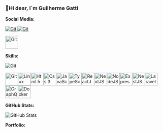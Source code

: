 ### 👋Hi dear, I`m Guilherme Gatti
<strong>Social Media:</strong>
<p align="left">
  <a href="https://www.linkedin.com/in/guidsgatti">
    <img src="https://img.shields.io/badge/LinkedIn-informational?style=flat&logo=linkedin&logoColor=white&color=6aa6f8" alt="Git"/>
    <img src="https://img.shields.io/badge/OS-Linux-informational?style=flat&logo=linux&logoColor=white&color=6aa6f8" alt="Git"/>
  </a>
</p>
<p align="left">
  <a href="https://www.linkedin.com/in/guidsgatti">
    <img src="https://www.vectorlogo.zone/logos/linkedin/linkedin-icon.svg" alt="Git" width="40" height="40"/>
  </a>
</p>

<strong>Skills:</strong>
<p align="left"><img src="https://img.shields.io/badge/OS-Linux-informational?style=flat&logo=linux&logoColor=white&color=6aa6f8" alt="Git"/></p>
<p align="left"><img src="https://www.vectorlogo.zone/logos/git-scm/git-scm-icon.svg" alt="Git" width="40" height="40"/><img src="https://www.vectorlogo.zone/logos/linux/linux-icon.svg" alt="Linux" width="40" height="40"/><img src="https://www.vectorlogo.zone/logos/w3_html5/w3_html5-icon.svg" alt="Html 5" width="40" height="40"/><img src="https://www.vectorlogo.zone/logos/w3_css/w3_css-icon.svg" alt="Css 3" width="40" height="40"/><img src="https://www.vectorlogo.zone/logos/javascript/javascript-icon.svg" alt="JavaScript" width="40" height="40"/><img src="https://www.vectorlogo.zone/logos/typescriptlang/typescriptlang-icon.svg" alt="TypeScript" width="40" height="40"/><img src="https://www.vectorlogo.zone/logos/reactjs/reactjs-icon.svg" alt="ReactJS" width="40" height="40"/><img src="https://i.imgur.com/ZEBNP5X.png" alt="NextJS" width="40" height="40" /><img src="https://www.vectorlogo.zone/logos/nodejs/nodejs-icon.svg" alt="NodeJS" width="40" height="40" /><img src="https://www.vectorlogo.zone/logos/expressjs/expressjs-icon.svg" alt="ExpressJS" width="40" height="40" /><img src="https://www.vectorlogo.zone/logos/nestjs/nestjs-icon.svg" alt="NestJS" width="40" height="40" /><img src="https://www.vectorlogo.zone/logos/laravel/laravel-icon.svg" alt="Laravel" width="40" height="40" /><img src="https://www.vectorlogo.zone/logos/graphql/graphql-icon.svg" alt="GraphQL" width="40" height="40" /><img src="https://www.vectorlogo.zone/logos/docker/docker-icon.svg" alt="Docker" width="40" height="40" /></p>

<strong>GitHub Stats:</strong>
<p><img src="https://github-readme-stats.vercel.app/api?username=guigattidev&amp;show_icons=true" alt="GitHub Stats"></p>

<strong>Portfolio:</strong>
